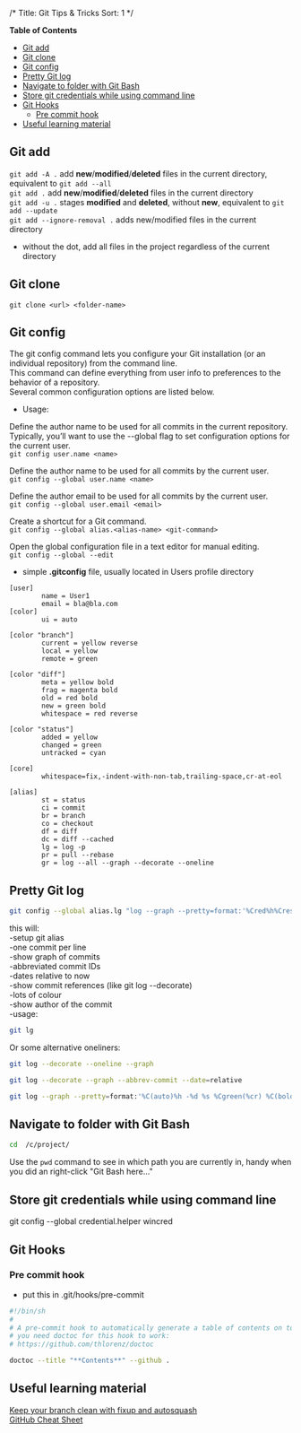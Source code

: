 /*
Title: Git Tips & Tricks
Sort: 1
*/


**Table of Contents**

- [Git add](#git-add)
- [Git clone](#git-clone)
- [Git config](#git-config)
- [Pretty Git log](#pretty-git-log)
- [Navigate to folder with Git Bash](#navigate-to-folder-with-git-bash)
- [Store git credentials while using command line](#store-git-credentials-while-using-command-line)
- [Git Hooks](#git-hooks)
  - [Pre commit hook](#pre-commit-hook)
- [Useful learning material](#useful-learning-material)

## Git add

```git add -A .```  add **new**/**modified**/**deleted** files in the current directory, equivalent to ```git add --all```  
```git add .```  add **new**/**modified**/**deleted** files in the current directory  
```git add -u .``` stages **modified** and **deleted**, without **new**, equivalent to ```git add --update```  
```git add --ignore-removal .``` adds new/modified files in the current directory  
- without the dot, add all files in the project regardless of the current directory  

## Git clone
```git clone <url> <folder-name> ```

## Git config

The git config command lets you configure your Git installation (or an individual repository) from the command line.  
This command can define everything from user info to preferences to the behavior of a repository.  
Several common configuration options are listed below.

- Usage:

Define the author name to be used for all commits in the current repository.  
Typically, you’ll want to use the --global flag to set configuration options for the current user.  
```git config user.name <name>```

Define the author name to be used for all commits by the current user.  
```git config --global user.name <name>```

Define the author email to be used for all commits by the current user.  
```git config --global user.email <email>```

Create a shortcut for a Git command.  
```git config --global alias.<alias-name> <git-command>```

Open the global configuration file in a text editor for manual editing.  
```git config --global --edit```


- simple **.gitconfig** file, usually located in Users profile directory

```
[user]
        name = User1
        email = bla@bla.com
[color]
        ui = auto

[color "branch"]
        current = yellow reverse
        local = yellow
        remote = green

[color "diff"]
        meta = yellow bold
        frag = magenta bold
        old = red bold
        new = green bold
        whitespace = red reverse

[color "status"]
        added = yellow
        changed = green
        untracked = cyan

[core]
        whitespace=fix,-indent-with-non-tab,trailing-space,cr-at-eol

[alias]
        st = status
        ci = commit
        br = branch
        co = checkout
        df = diff
        dc = diff --cached
        lg = log -p
        pr = pull --rebase
        gr = log --all --graph --decorate --oneline
```

## Pretty Git log

```bash
git config --global alias.lg "log --graph --pretty=format:'%Cred%h%Creset -%C(yellow)%d%Creset %s %Cgreen(%cr) %C(bold blue)<%an>%Creset' --abbrev-commit --date=relative"
```

this will:  
-setup git alias  
-one commit per line  
-show graph of commits  
-abbreviated commit IDs  
-dates relative to now  
-show commit references (like git log --decorate)  
-lots of colour  
-show author of the commit  
-usage:
```bash
git lg
```

Or some alternative oneliners:

```bash
git log --decorate --oneline --graph
```

```bash
git log --decorate --graph --abbrev-commit --date=relative
```

```bash  
git log --graph --pretty=format:'%C(auto)%h -%d %s %Cgreen(%cr) %C(bold blue)<%an>%Creset' --abbrev-commit  
```

## Navigate to folder with Git Bash

```bash
cd  /c/project/
```

Use the `pwd` command to see in which path you are currently in, handy when you did an right-click "Git Bash here..."

## Store git credentials while using command line

git config --global credential.helper wincred

## Git Hooks

### Pre commit hook

* put this in .git/hooks/pre-commit

```bash
#!/bin/sh
#
# A pre-commit hook to automatically generate a table of contents on top of each *.md file.
# you need doctoc for this hook to work:
# https://github.com/thlorenz/doctoc

doctoc --title "**Contents**" --github .
```

## Useful learning material

[Keep your branch clean with fixup and autosquash](http://fle.github.io/git-tip-keep-your-branch-clean-with-fixup-and-autosquash.html)  
[GitHub Cheat Sheet](http://git.io/sheet)

